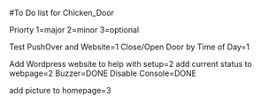 #To Do list for Chicken_Door

Priorty 1=major 2=minor 3=optional

Test PushOver and Website=1
Close/Open Door by Time of Day=1

Add Wordpress website to help with setup=2
add current status to webpage=2
Buzzer=DONE
Disable Console=DONE

add picture to homepage=3
